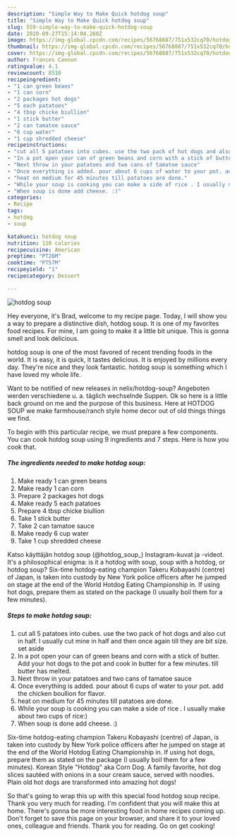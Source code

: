```yaml
---
description: "Simple Way to Make Quick hotdog soup"
title: "Simple Way to Make Quick hotdog soup"
slug: 559-simple-way-to-make-quick-hotdog-soup
date: 2020-09-27T15:14:04.260Z
image: https://img-global.cpcdn.com/recipes/56768887/751x532cq70/hotdog-soup-recipe-main-photo.jpg
thumbnail: https://img-global.cpcdn.com/recipes/56768887/751x532cq70/hotdog-soup-recipe-main-photo.jpg
cover: https://img-global.cpcdn.com/recipes/56768887/751x532cq70/hotdog-soup-recipe-main-photo.jpg
author: Frances Cannon
ratingvalue: 4.1
reviewcount: 8510
recipeingredient:
- "1 can green beans"
- "1 can corn"
- "2 packages hot dogs"
- "5 each patatoes"
- "4 tbsp chicke biullion"
- "1 stick butter"
- "2 can tamatoe sauce"
- "6 cup water"
- "1 cup shredded cheese"
recipeinstructions:
- "cut all 5 patatoes into cubes. use the two pack of hot dogs and also cut in half. I usually cut mine in half and then once again till they are bit size. set aside"
- "In a pot open your can of green beans and corn with a stick of butter. Add your hot dogs to the pot and cook in butter for a few minutes. till butter has melted."
- "Next throw in your patatoes and two cans of tamatoe sauce"
- "Once everything is added. pour about 6 cups of water to your pot. add the chicken boullion for flavor."
- "heat on medium for 45 minutes till patatoes are done."
- "While your soup is cooking you can make a side of rice . I usually make about two cups of rice:)"
- "When soup is done add cheese. :)"
categories:
- Recipe
tags:
- hotdog
- soup

katakunci: hotdog soup 
nutrition: 110 calories
recipecuisine: American
preptime: "PT26M"
cooktime: "PT57M"
recipeyield: "1"
recipecategory: Dessert

---
```



![hotdog soup](https://img-global.cpcdn.com/recipes/56768887/751x532cq70/hotdog-soup-recipe-main-photo.jpg)

Hey everyone, it's Brad, welcome to my recipe page. Today, I will show you a way to prepare a distinctive dish, hotdog soup. It is one of my favorites food recipes. For mine, I am going to make it a little bit unique. This is gonna smell and look delicious.

hotdog soup is one of the most favored of recent trending foods in the world. It is easy, it is quick, it tastes delicious. It is enjoyed by millions every day. They're nice and they look fantastic. hotdog soup is something which I have loved my whole life.

Want to be notified of new releases in nelix/hotdog-soup? Angeboten werden verschiedene u. a. täglich wechselnde Suppen. Ok so here is a little back ground on me and the purpose of this business. Here at HOTDOG SOUP we make farmhouse/ranch style home decor out of old things things we find.


To begin with this particular recipe, we must prepare a few components. You can cook hotdog soup using 9 ingredients and 7 steps. Here is how you cook that.

<!--inarticleads1-->

##### The ingredients needed to make hotdog soup:

1. Make ready 1 can green beans
1. Make ready 1 can corn
1. Prepare 2 packages hot dogs
1. Make ready 5 each patatoes
1. Prepare 4 tbsp chicke biullion
1. Take 1 stick butter
1. Take 2 can tamatoe sauce
1. Make ready 6 cup water
1. Take 1 cup shredded cheese


Katso käyttäjän hotdog soup (@hotdog_soup_) Instagram-kuvat ja -videot. It&#39;s a philosophical enigma: is it a hotdog with soup, soup with a hotdog, or hotdog soup? Six-time hotdog-eating champion Takeru Kobayashi (centre) of Japan, is taken into custody by New York police officers after he jumped on stage at the end of the World Hotdog Eating Championship in. If using hot dogs, prepare them as stated on the package (I usually boil them for a few minutes). 

<!--inarticleads2-->

##### Steps to make hotdog soup:

1. cut all 5 patatoes into cubes. use the two pack of hot dogs and also cut in half. I usually cut mine in half and then once again till they are bit size. set aside
1. In a pot open your can of green beans and corn with a stick of butter. Add your hot dogs to the pot and cook in butter for a few minutes. till butter has melted.
1. Next throw in your patatoes and two cans of tamatoe sauce
1. Once everything is added. pour about 6 cups of water to your pot. add the chicken boullion for flavor.
1. heat on medium for 45 minutes till patatoes are done.
1. While your soup is cooking you can make a side of rice . I usually make about two cups of rice:)
1. When soup is done add cheese. :)


Six-time hotdog-eating champion Takeru Kobayashi (centre) of Japan, is taken into custody by New York police officers after he jumped on stage at the end of the World Hotdog Eating Championship in. If using hot dogs, prepare them as stated on the package (I usually boil them for a few minutes). Korean Style &#34;Hotdog&#34; aka Corn Dog. A family favorite, hot dog slices sautéed with onions in a sour cream sauce, served with noodles. Plain old hot dogs are transformed into amazing hot dogs! 

So that's going to wrap this up with this special food hotdog soup recipe. Thank you very much for reading. I'm confident that you will make this at home. There's gonna be more interesting food in home recipes coming up. Don't forget to save this page on your browser, and share it to your loved ones, colleague and friends. Thank you for reading. Go on get cooking!
